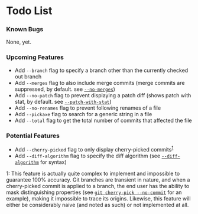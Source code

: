 # Todo List

### Known Bugs

None, yet.

### Upcoming Features

+ Add `--branch` flag to specify a branch other than the currently checked out branch
+ Add `--merges` flag to also include merge commits (merge commits are suppressed, by default. see [`--no-merges`](https://git-scm.com/docs/git-log#git-log---no-merges))
+ Add `--no-patch` flag to prevent displaying a patch diff (shows patch with stat, by default. see [`--patch-with-stat`](https://git-scm.com/docs/git-log#git-log---patch-with-stat))
+ Add `--no-renames` flag to prevent following renames of a file
+ Add `--pickaxe` flag to search for a generic string in a file
+ Add `--total` flag to get the total number of commits that affected the file

### Potential Features

+ Add `--cherry-picked` flag to only display cherry-picked commits<sup>[1](#cherry-picked)</sup>
+ Add `--diff-algorithm` flag to specify the diff algorithm (see [`--diff-algorithm`](https://git-scm.com/docs/git-log#git-log---diff-algorithmpatienceminimalhistogrammyers) for syntax)

<a name="#cherry-picked">1</a>: This feature is actually quite complex to implement and impossible to guarantee 100% accuracy. Git branches are transient in nature, and when a cherry-picked commit is applied to a branch, the end user has the ability to mask distinguishing properties (see [`git cherry-pick --no-commit`](https://git-scm.com/docs/git-cherry-pick#git-cherry-pick---no-commit) for an example), making it impossible to trace its origins. Likewise, this feature will either be considerably naive (and noted as such) or not implemented at all.
